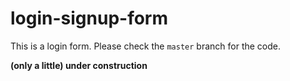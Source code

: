 # login-signup-form
This is a login form.
Please check the `master` branch for the code.

**(only a little) under construction**
